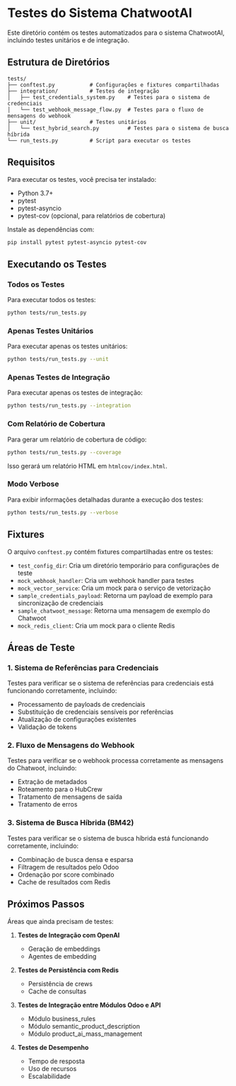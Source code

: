 # Testes do Sistema ChatwootAI

Este diretório contém os testes automatizados para o sistema ChatwootAI, incluindo testes unitários e de integração.

## Estrutura de Diretórios

```
tests/
├── conftest.py           # Configurações e fixtures compartilhadas
├── integration/          # Testes de integração
│   ├── test_credentials_system.py    # Testes para o sistema de credenciais
│   └── test_webhook_message_flow.py  # Testes para o fluxo de mensagens do webhook
├── unit/                 # Testes unitários
│   └── test_hybrid_search.py         # Testes para o sistema de busca híbrida
└── run_tests.py          # Script para executar os testes
```

## Requisitos

Para executar os testes, você precisa ter instalado:

- Python 3.7+
- pytest
- pytest-asyncio
- pytest-cov (opcional, para relatórios de cobertura)

Instale as dependências com:

```bash
pip install pytest pytest-asyncio pytest-cov
```

## Executando os Testes

### Todos os Testes

Para executar todos os testes:

```bash
python tests/run_tests.py
```

### Apenas Testes Unitários

Para executar apenas os testes unitários:

```bash
python tests/run_tests.py --unit
```

### Apenas Testes de Integração

Para executar apenas os testes de integração:

```bash
python tests/run_tests.py --integration
```

### Com Relatório de Cobertura

Para gerar um relatório de cobertura de código:

```bash
python tests/run_tests.py --coverage
```

Isso gerará um relatório HTML em `htmlcov/index.html`.

### Modo Verbose

Para exibir informações detalhadas durante a execução dos testes:

```bash
python tests/run_tests.py --verbose
```

## Fixtures

O arquivo `conftest.py` contém fixtures compartilhadas entre os testes:

- `test_config_dir`: Cria um diretório temporário para configurações de teste
- `mock_webhook_handler`: Cria um webhook handler para testes
- `mock_vector_service`: Cria um mock para o serviço de vetorização
- `sample_credentials_payload`: Retorna um payload de exemplo para sincronização de credenciais
- `sample_chatwoot_message`: Retorna uma mensagem de exemplo do Chatwoot
- `mock_redis_client`: Cria um mock para o cliente Redis

## Áreas de Teste

### 1. Sistema de Referências para Credenciais

Testes para verificar se o sistema de referências para credenciais está funcionando corretamente, incluindo:

- Processamento de payloads de credenciais
- Substituição de credenciais sensíveis por referências
- Atualização de configurações existentes
- Validação de tokens

### 2. Fluxo de Mensagens do Webhook

Testes para verificar se o webhook processa corretamente as mensagens do Chatwoot, incluindo:

- Extração de metadados
- Roteamento para o HubCrew
- Tratamento de mensagens de saída
- Tratamento de erros

### 3. Sistema de Busca Híbrida (BM42)

Testes para verificar se o sistema de busca híbrida está funcionando corretamente, incluindo:

- Combinação de busca densa e esparsa
- Filtragem de resultados pelo Odoo
- Ordenação por score combinado
- Cache de resultados com Redis

## Próximos Passos

Áreas que ainda precisam de testes:

1. **Testes de Integração com OpenAI**
   - Geração de embeddings
   - Agentes de embedding

2. **Testes de Persistência com Redis**
   - Persistência de crews
   - Cache de consultas

3. **Testes de Integração entre Módulos Odoo e API**
   - Módulo business_rules
   - Módulo semantic_product_description
   - Módulo product_ai_mass_management

4. **Testes de Desempenho**
   - Tempo de resposta
   - Uso de recursos
   - Escalabilidade
